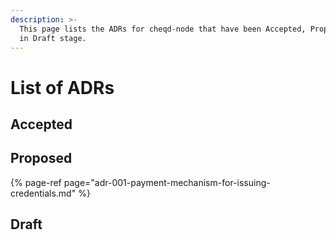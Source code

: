 ```yaml
---
description: >-
  This page lists the ADRs for cheqd-node that have been Accepted, Proposed, or
  in Draft stage.
---
```


# List of ADRs

## Accepted

## Proposed

{% page-ref page="adr-001-payment-mechanism-for-issuing-credentials.md" %}

## Draft

